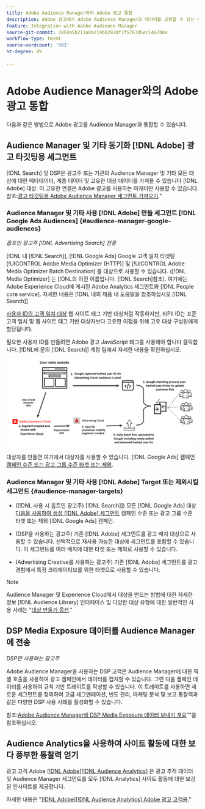 ```yaml
---
title: Adobe Audience Manager와의 Adobe 광고 통합
description: Adobe 광고에서 Adobe Audience Manager과 데이터를 교환할 수 있는 다양한 방법에 대해 알아봅니다.
feature: Integration with Adobe Audience Manager
source-git-commit: 3059a5b211a8a219b02930f7f5763d5ec1467b8e
workflow-type: tm+mt
source-wordcount: '503'
ht-degree: 0%

---
```


# Adobe Audience Manager와의 Adobe 광고 통합

다음과 같은 방법으로 Adobe 광고를 Audience Manager과 통합할 수 있습니다.

## Audience Manager 및 기타 동기화 [!DNL Adobe] 광고 타깃팅용 세그먼트

[!DNL Search] 및 DSP은 광고주 또는 기관의 Audience Manager 및 기타 모든 대상에 대한 메타데이터, 계층 데이터 및 고유한 대상 데이터를 가져올 수 있습니다 [!DNL Adobe] 대상. 이 고유한 연결은 Adobe 광고를 사용하는 마케터만 사용할 수 있습니다. 참조:[광고 타깃팅용 Adobe Audience Manager 세그먼트 가져오기](/help/integrations/audience-manager/import-audiences.md).&quot;

### Audience Manager 및 기타 사용 [!DNL Adobe] 만들 세그먼트 [!DNL Google Ads Audiences] {#audience-manager-google-audiences}

*옵트인 광고주 [!DNL Advertising Search] 전용*

[!DNL 내 [!DNL Search]], [!DNL Google Ads] Google 고객 일치 타겟팅 [!UICONTROL Adobe Media Optimizer (HTTP)] 및 [!UICONTROL Adobe Media Optimizer Batch Destination] 를 대상으로 사용할 수 있습니다. ([!DNL Media Optimizer] 는 [!DNL의 이전 이름입니다. [!DNL Search]참조). 여기에는 Adobe Experience Cloud에 게시된 Adobe Analytics 세그먼트와 [!DNL People core service]. 자세한 내용은 [!DNL 내의 제품 내 도움말을 참조하십시오 [!DNL Search]]

[사용자 ID의 고객 일치 대상](https://support.google.com/google-ads/answer/9199250) 웹 사이트 태그 기반 대상처럼 작동하지만, 비PII ID는 표준 고객 일치 및 웹 사이트 태그 기반 대상자보다 고유한 이점을 위해 고유 대상 구성원에게 할당됩니다.

필요한 사용자 ID를 만들려면 Adobe 광고 JavaScript 태그를 사용해야 합니다 <!-- with a user ID parameter -->클릭합니다. [!DNL에 문의 [!DNL Search]] 계정 팀에서 자세한 내용을 확인하십시오.

![세그먼트 생성 프로세스](/help/integrations/assets/ad_search_user_id_pic.png)

대상자를 만들면 여기에서 대상자를 사용할 수 있습니다. [!DNL Google Ads] 캠페인 [캠페인 수준 또는 광고 그룹 수준 타겟 또는 제외](#audience-manager-targets).

### Audience Manager 및 기타 사용 [!DNL Adobe] Target 또는 제외시킬 세그먼트 {#audience-manager-targets}

* ([!DNL 사용 시 옵트인 광고주) [!DNL Search]]) 모든 [!DNL Google Ads] 대상 [다음을 사용하여 생성 [!DNL Adobe] 세그먼트](#audience-manager-google-audiences) 캠페인 수준 또는 광고 그룹 수준 타겟 또는 제외 [!DNL Google Ads] 캠페인.

* (DSP을 사용하는 광고주) 기존 [!DNL Adobe] 세그먼트를 광고 배치 대상으로 사용할 수 있습니다. 선택적으로 재사용 가능한 대상에 세그먼트를 포함할 수 있습니다. 이 세그먼트를 여러 배치에 대한 타겟 또는 제외로 사용할 수 있습니다.

* (Advertising Creative를 사용하는 광고주) 기존 [!DNL Adobe] 세그먼트를 광고 경험에서 특정 크리에이티브를 위한 타겟으로 사용할 수 있습니다.

>[!NOTE]
>
>Audience Manager 및 Experience Cloud에서 대상을 만드는 방법에 대한 자세한 정보 [!DNL Audience Library] 인터페이스 및 다양한 대상 유형에 대한 일반적인 사용 사례는 &quot;[대상 만들기 옵션](https://experienceleague.adobe.com/docs/experience-cloud-kcs/kbarticles/KA-16471.html).&quot;

## DSP Media Exposure 데이터를 Audience Manager에 전송

*DSP만 사용하는 광고주*

Adobe Audience Manager을 사용하는 DSP 고객은 Audience Manager에 대한 픽셀 호출을 사용하여 광고 캠페인에서 데이터를 캡처할 수 있습니다. 그런 다음 캠페인 데이터를 사용하여 규칙 기반 트레이트를 작성할 수 있습니다. 이 트레이트를 사용하면 새로운 세그먼트를 정의하여 고급 세그멘테이션, 빈도 관리, 마케팅 분석 및 보고 통찰력과 같은 다양한 DSP 사용 사례를 활성화할 수 있습니다.

참조:[Adobe Audience Manager에 DSP Media Exposure 데이터 보내기 개요](/help/integrations/audience-manager/media-data-integration/overview.md)&quot;&quot;을 참조하십시오.

## Audience Analytics을 사용하여 사이트 활동에 대한 보다 풍부한 통찰력 얻기

광고 고객 Adobe [[!DNL Adobe][!DNL Audience Analytics]](https://experienceleague.adobe.com/docs/analytics/integration/audience-analytics/mc-audiences-aam.html) 은 광고 추적 데이터 및 Audience Manager 세그먼트를 모두 [!DNL Analytics] 사이트 활동에 대한 보강된 인사이트를 제공합니다.

자세한 내용은 &quot;[[!DNL Adobe][!DNL Audience Analytics] Adobe 광고 고객용](/help/integrations/audience-manager/audience-analytics.md).&quot;
